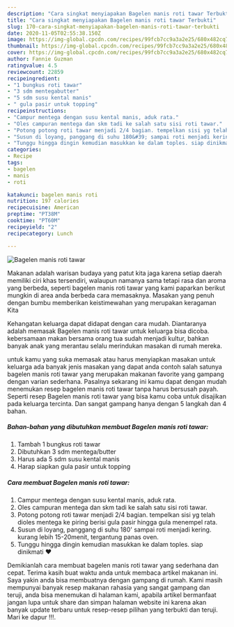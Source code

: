 ```yaml
---
description: "Cara singkat menyiapakan Bagelen manis roti tawar Terbukti"
title: "Cara singkat menyiapakan Bagelen manis roti tawar Terbukti"
slug: 170-cara-singkat-menyiapakan-bagelen-manis-roti-tawar-terbukti
date: 2020-11-05T02:55:38.150Z
image: https://img-global.cpcdn.com/recipes/99fcb7cc9a3a2e25/680x482cq70/bagelen-manis-roti-tawar-foto-resep-utama.jpg
thumbnail: https://img-global.cpcdn.com/recipes/99fcb7cc9a3a2e25/680x482cq70/bagelen-manis-roti-tawar-foto-resep-utama.jpg
cover: https://img-global.cpcdn.com/recipes/99fcb7cc9a3a2e25/680x482cq70/bagelen-manis-roti-tawar-foto-resep-utama.jpg
author: Fannie Guzman
ratingvalue: 4.5
reviewcount: 22859
recipeingredient:
- "1 bungkus roti tawar"
- "3 sdm mentegabutter"
- "5 sdm susu kental manis"
- " gula pasir untuk topping"
recipeinstructions:
- "Campur mentega dengan susu kental manis, aduk rata."
- "Oles campuran mentega dan skm tadi ke salah satu sisi roti tawar."
- "Potong potong roti tawar menjadi 2/4 bagian. tempelkan sisi yg telah dioles mentega ke piring berisi gula pasir hingga gula menempel rata."
- "Susun di loyang, panggang di suhu 180&#39; sampai roti menjadi kering. kurang lebih 15-20menit, tergantung panas oven."
- "Tunggu hingga dingin kemudian masukkan ke dalam toples. siap dinikmati ❤️"
categories:
- Recipe
tags:
- bagelen
- manis
- roti

katakunci: bagelen manis roti 
nutrition: 197 calories
recipecuisine: American
preptime: "PT38M"
cooktime: "PT60M"
recipeyield: "2"
recipecategory: Lunch

---
```



![Bagelen manis roti tawar](https://img-global.cpcdn.com/recipes/99fcb7cc9a3a2e25/680x482cq70/bagelen-manis-roti-tawar-foto-resep-utama.jpg)

Makanan adalah warisan budaya yang patut kita jaga karena setiap daerah memiliki ciri khas tersendiri, walaupun namanya sama tetapi rasa dan aroma yang berbeda, seperti bagelen manis roti tawar yang kami paparkan berikut mungkin di area anda berbeda cara memasaknya. Masakan yang penuh dengan bumbu memberikan keistimewahan yang merupakan keragaman Kita

Kehangatan keluarga dapat didapat dengan cara mudah. Diantaranya adalah memasak Bagelen manis roti tawar untuk keluarga bisa dicoba. kebersamaan makan bersama orang tua sudah menjadi kultur, bahkan banyak anak yang merantau selalu merindukan masakan di rumah mereka.



untuk kamu yang suka memasak atau harus menyiapkan masakan untuk keluarga ada banyak jenis masakan yang dapat anda contoh salah satunya bagelen manis roti tawar yang merupakan makanan favorite yang gampang dengan varian sederhana. Pasalnya sekarang ini kamu dapat dengan mudah menemukan resep bagelen manis roti tawar tanpa harus bersusah payah.
Seperti resep Bagelen manis roti tawar yang bisa kamu coba untuk disajikan pada keluarga tercinta. Dan sangat gampang hanya dengan 5 langkah dan 4 bahan.


<!--inarticleads1-->

##### Bahan-bahan yang dibutuhkan membuat Bagelen manis roti tawar:

1. Tambah 1 bungkus roti tawar
1. Dibutuhkan 3 sdm mentega/butter
1. Harus ada 5 sdm susu kental manis
1. Harap siapkan  gula pasir untuk topping




<!--inarticleads2-->

##### Cara membuat  Bagelen manis roti tawar:

1. Campur mentega dengan susu kental manis, aduk rata.
1. Oles campuran mentega dan skm tadi ke salah satu sisi roti tawar.
1. Potong potong roti tawar menjadi 2/4 bagian. tempelkan sisi yg telah dioles mentega ke piring berisi gula pasir hingga gula menempel rata.
1. Susun di loyang, panggang di suhu 180&#39; sampai roti menjadi kering. kurang lebih 15-20menit, tergantung panas oven.
1. Tunggu hingga dingin kemudian masukkan ke dalam toples. siap dinikmati ❤️




Demikianlah cara membuat bagelen manis roti tawar yang sederhana dan cepat. Terima kasih buat waktu anda untuk membaca artikel makanan ini. Saya yakin anda bisa membuatnya dengan gampang di rumah. Kami masih mempunyai banyak resep makanan rahasia yang sangat gampang dan teruji, anda bisa menemukan di halaman kami, apabila artikel bermanfaat jangan lupa untuk share dan simpan halaman website ini karena akan banyak update terbaru untuk resep-resep pilihan yang terbukti dan teruji. Mari ke dapur !!!. 

